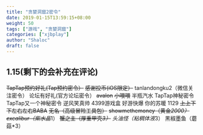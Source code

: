```yaml
---
title: "贪婪洞窟2密令"
date: 2019-01-15T13:59:15+08:00
weight: 50
tags: ["游戏", "贪婪洞窟"]
categories: ["xjbplay"]
author: "Shaloc"
draft: false
---
```

## 1.15(剩下的会补充在评论)
<del>TapTap预约好礼(Tap预约密令）</del>
<del>感谢投币(iOS限定）</del>
tanlandongku2（微信关注密令）
论坛有好礼(官方论坛密令）
<del>avalon</del>
<del>小喂喂</del>
半瓶汽水
TapTap神秘密令
TapTap又一个神秘密令
逆风笑真帅
4399游戏盒
好游快爆
你的苏暖
1129
<del>上上下下左右左右BABA</del>
<del>无名（高级冒险工具包）</del>
<del>showmethemoney（黄金*2000）</del>
<del>excalibur（紫水晶*1）</del>
<del>蟹之主（厚重甲壳*3）</del>
头油怪（粘稠体液*3）
黑椒墨鱼（蘑菇*3）
